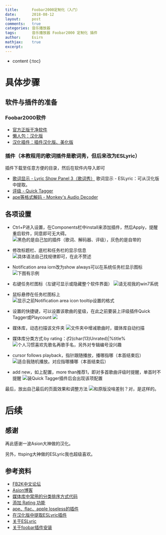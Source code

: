 ```yaml
---
title:		Foobar2000定制化（入门）
date:		2018-08-12
layout:		post
comments:	true
categories:	音乐播放器
tags:		音乐播放器 Foobar2000 定制化 插件
author:		Esirn
mathjax:	true
excerpt: 	
---
```

* content
{:toc}

# 具体步骤
## 软件与插件的准备
### Foobar2000软件
- [官方正版干净软件](http://www.foobar2000.org/download)
- [懒人包：汉化版](http://www.foobar2000.com.cn/core/showdownload.php?lang=cn&id=22)
- [汉化插件：插件汉化版、美化版](http://blog.sina.com.cn/s/blog_6fcc5142010194z9.html)

### 插件（本教程用的歌词插件是歌词秀，但后来改为ESLyric）
插件下载至任意方便的目录，然后在软件内导入即可
- [歌词显示 - Lyric Show Panel 3（歌词秀）](https://www.foobar2000.org/components/view/foo_uie_lyrics3)
歌词显示 - ESLyric：可从汉化版中提取。
- [评级 - Quick Tagger](http://www.foobar2000.org/components/view/foo_quicktag)
- [ape等格式解码 - Monkey's Audio Decoder](https://www.foobar2000.org/components/view/foo_input_monkey)

## 各项设置
- Ctrl+P进入设置，在Components栏中install来添加插件，然后Apply，提醒重启软件，同意即可无大碍。
![](https://upload-images.jianshu.io/upload_images/11779480-2cf7ac9ad23ea6ec.png?imageMogr2/auto-orient/strip%7CimageView2/2/w/1240 "黑色的是自己加的插件（歌词、解码器、评级），灰色的是自带的")

- 修改标题栏、底栏和任务栏的显示信息
![](https://upload-images.jianshu.io/upload_images/11779480-26001d65a8d7eeb2.png?imageMogr2/auto-orient/strip%7CimageView2/2/w/1240 "具体语法自己找规律即可，在此不赘述")

- Notification area iorn改为show always可以在系统任务栏显示图标
![](https://upload-images.jianshu.io/upload_images/11779480-09f6bf6571686600.png?imageMogr2/auto-orient/strip%7CimageView2/2/w/1240 "下图有示例")

- 右键任务栏图标（左键可显示或隐藏整个软件界面）
![](https://upload-images.jianshu.io/upload_images/11779480-d23bb2ea7292f146.png?imageMogr2/auto-orient/strip%7CimageView2/2/w/1240 "请无视我的win7系统")

- 鼠标悬停在任务栏图标上
![](https://upload-images.jianshu.io/upload_images/11779480-890c4dc31b2c472b.png?imageMogr2/auto-orient/strip%7CimageView2/2/w/1240 "显示之前Notification area icon tooltip设置的格式")

- 设置的快捷键，可以设置该歌曲的星级，在此之前要装上评级插件Quick Tagger或Playcount
![](https://upload-images.jianshu.io/upload_images/11779480-8a2204814ec23cd3.png?imageMogr2/auto-orient/strip%7CimageView2/2/w/1240 )

- 媒体库，动态扫描该文件夹
![](https://upload-images.jianshu.io/upload_images/11779480-b242e8d80ebe0911.png?imageMogr2/auto-orient/strip%7CimageView2/2/w/1240 "文件夹中增减歌曲时，媒体库自动扫描")

- 媒体库分类方式:by rating：$if2(%rating%☆,$char(13)Unrated)|%title%
![](https://upload-images.jianshu.io/upload_images/11779480-7c295539e0b995ce.png?imageMogr2/auto-orient/strip%7CimageView2/2/w/1240 "个人习惯喜欢先歌名再歌手名，另外对专辑编号没兴趣")

- cursor follows playback，指针跟随播放，播哪指哪（本首结束后）
![](https://upload-images.jianshu.io/upload_images/11779480-384478f30429bbc4.png?imageMogr2/auto-orient/strip%7CimageView2/2/w/1240 "适合我随机播放。对应指哪播哪（本首结束后）")

- add new，如上配置，more than推荐1，即对多首歌曲评级时提醒，单首时不提醒
![](https://upload-images.jianshu.io/upload_images/11779480-dee1819fcadedea7.png?imageMogr2/auto-orient/strip%7CimageView2/2/w/1240 "装Quick Tagger插件后会出现该项配置")

最后，放出自己最后的页面效果和调整方法
![](https://upload-images.jianshu.io/upload_images/11779480-8b4e676a950909a7.png?imageMogr2/auto-orient/strip%7CimageView2/2/w/1240 "和原版没啥差别？对，是这样的。")


# 后续
## 感谢
再此感谢一波Asion大神做的汉化。

另外，ttsping大神做的ESLyric我也超级喜欢。
## 参考资料
- [FB2K中文论坛](http://www.foobar2000.com.cn/)
- [Asion博客](http://blog.sina.com.cn/go2spa)
- [媒体库中常用的分类排序方式代码](http://www.guyiren.com/archives/195)
- [添加 Rating 功能](http://blog.sina.com.cn/s/blog_62207c670100hini.html)
- [ape、flac、apple loseless的插件](https://bbs.feng.com/read-htm-tid-3176990.html)
- [在汉化版中提取ESLyric插件](http://tieba.baidu.com/p/5530648312?pn=2)
- [关于ESLyric](https://elia-is-me.github.io/2016/02/18/an-introduction-to-eslyric/)
- [关于foobar插件安装](https://elia-is-me.github.io/2016/02/28/foobar2000-components-install-tutorial/)
